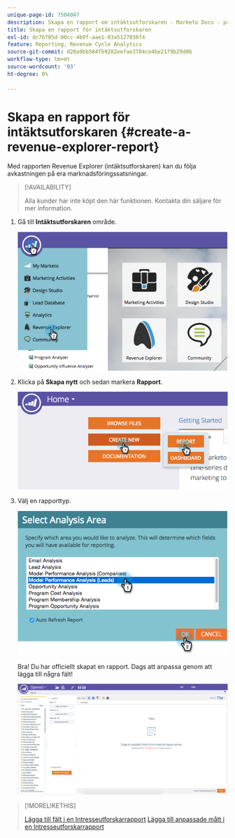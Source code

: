 ```yaml
---
unique-page-id: 7504047
description: Skapa en rapport om intäktsutforskaren - Marketo Docs - produktdokumentation
title: Skapa en rapport för intäktsutforskaren
exl-id: dc7b705d-00cc-4b9f-aae1-83a5127036f4
feature: Reporting, Revenue Cycle Analytics
source-git-commit: d20a9bb584f69282eefae3704ce4be2179b29d0b
workflow-type: tm+mt
source-wordcount: '93'
ht-degree: 0%

---
```


# Skapa en rapport för intäktsutforskaren {#create-a-revenue-explorer-report}

Med rapporten Revenue Explorer (intäktsutforskaren) kan du följa avkastningen på era marknadsföringssatsningar.

>[!AVAILABILITY]
>
>Alla kunder har inte köpt den här funktionen. Kontakta din säljare för mer information.

1. Gå till **Intäktsutforskaren** område.

   ![](assets/image2015-3-24-13-3a24-3a56.png)

1. Klicka på **Skapa nytt** och sedan markera **Rapport**.

   ![](assets/image2015-3-24-13-3a20-3a40.png)

1. Välj en rapporttyp.

   ![](assets/image2015-3-24-14-3a22-3a32.png)

   Bra! Du har officiellt skapat en rapport. Dags att anpassa genom att lägga till några fält!

   ![](assets/image2015-3-24-13-3a26-3a8.png)

>[!MORELIKETHIS]
>
>[Lägga till fält i en Intresseutforskarrapport](/help/marketo/product-docs/reporting/revenue-cycle-analytics/revenue-explorer/adding-fields-to-a-revenue-explorer-report.md)
>[Lägga till anpassade mått i en Intresseutforskarrapport](/help/marketo/product-docs/reporting/revenue-cycle-analytics/revenue-explorer/adding-custom-measures-to-a-revenue-explorer-report.md)
